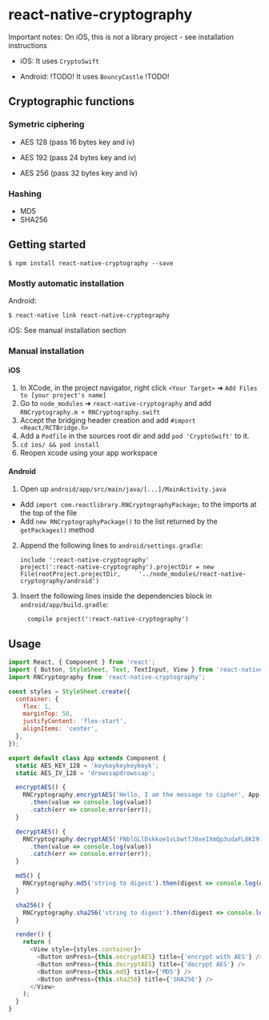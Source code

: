 
# react-native-cryptography

Important notes: On iOS, this is not a library project - see installation instructions

- iOS: It uses `CryptoSwift`

- Android: !TODO! It uses `BouncyCastle` !TODO!

## Cryptographic functions

### Symetric ciphering

- AES 128 (pass 16 bytes key and iv)

- AES 192 (pass 24 bytes key and iv)

- AES 256 (pass 32 bytes key and iv)


### Hashing

- MD5
- SHA256

## Getting started

`$ npm install react-native-cryptography --save`

### Mostly automatic installation

Android:

`$ react-native link react-native-cryptography`

iOS: See manual installation section

### Manual installation


#### iOS

1. In XCode, in the project navigator, right click `<Your Target>` ➜ `Add Files to [your project's name]`
2. Go to `node_modules` ➜ `react-native-cryptography` and add `RNCryptography.m + RNCryptography.swift`
3. Accept the bridging header creation and add `#import <React/RCTBridge.h>`
4. Add a `Podfile` in the sources root dir and add `pod 'CryptoSwift'` to it.
5. `cd ios/ && pod install`
6. Reopen xcode using your app workspace

#### Android

1. Open up `android/app/src/main/java/[...]/MainActivity.java`
  - Add `import com.reactlibrary.RNCryptographyPackage;` to the imports at the top of the file
  - Add `new RNCryptographyPackage()` to the list returned by the `getPackages()` method
2. Append the following lines to `android/settings.gradle`:
  	```
  	include ':react-native-cryptography'
  	project(':react-native-cryptography').projectDir = new File(rootProject.projectDir, 	'../node_modules/react-native-cryptography/android')
  	```
3. Insert the following lines inside the dependencies block in `android/app/build.gradle`:
  	```
      compile project(':react-native-cryptography')
  	```

## Usage
```javascript
import React, { Component } from 'react';
import { Button, StyleSheet, Text, TextInput, View } from 'react-native';
import RNCryptography from 'react-native-cryptography';

const styles = StyleSheet.create({
  container: {
    flex: 1,
    marginTop: 50,
    justifyContent: 'flex-start',
    alignItems: 'center',
  },
});

export default class App extends Component {
  static AES_KEY_128 = 'keykeykeykeykeyk';
  static AES_IV_128 = 'drowssapdrowssap';

  encryptAES() {
    RNCryptography.encryptAES('Hello, I am the message to cipher', App.AES_KEY_128, App.AES_IV_128) 
      .then(value => console.log(value))
      .catch(err => console.error(err));
  }

  decryptAES() {
    RNCryptography.decryptAES('FNblGLlDskkoe1vLbwtTJ8xeIXmQp3udaFL8KI91hfGhYFyqA0eLcfoy3iFFw2af', App.AES_KEY_128, App.AES_IV_128) 
      .then(value => console.log(value))
      .catch(err => console.error(err));
  }

  md5() {
    RNCryptography.md5('string to digest').then(digest => console.log(digest));
  }

  sha256() {
    RNCryptography.sha256('string to digest').then(digest => console.log(digest));
  }

  render() {
    return (
      <View style={styles.container}>
        <Button onPress={this.encryptAES} title={'encrypt with AES'} />
        <Button onPress={this.decryptAES} title={'decrypt AES'} />
        <Button onPress={this.md5} title={'MD5'} />
        <Button onPress={this.sha256} title={'SHA256'} />
      </View>
    );
  }
}
```
  
